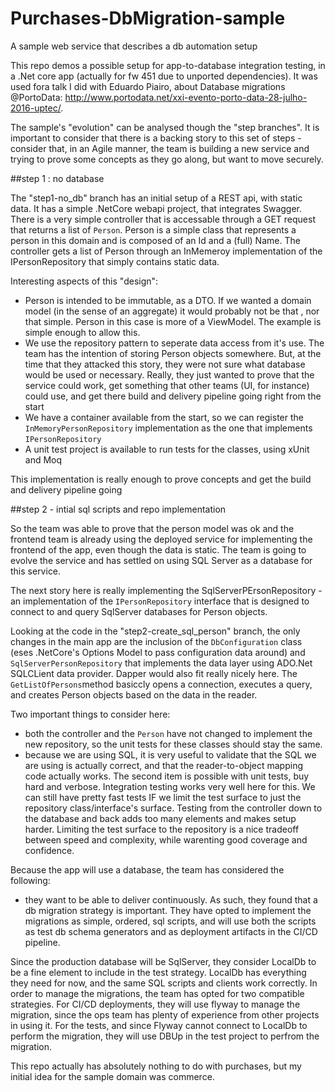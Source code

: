 # Purchases-DbMigration-sample
A sample web service that describes a db automation setup

This repo demos a possible setup for app-to-database integration testing, in a .Net core app (actually for fw 451 due to unported dependencies). It was used fora talk I did with Eduardo Piairo, about Database migrations @PortoData: http://www.portodata.net/xxi-evento-porto-data-28-julho-2016-uptec/. 

The sample's "evolution" can be analysed though the "step branches". It is important to consider that there is a backing story to this set of steps - consider that, in an Agile manner, the team is building a new service and trying to prove some concepts as they go along, but want to move securely.

##step 1 : no database

The "step1-no_db" branch has an initial setup of a REST api, with static data. It has a simple .NetCore webapi project, that integrates Swagger. There is a very simple controller that is accessable through a GET request that returns a list of `Person`. Person is a simple class that represents a person in this domain and is composed of an Id and a (full) Name. The controller gets a list of Person through an InMemeroy implementation of the IPersonRepository that simply contains static data.

Interesting aspects of this "design":
 - Person is intended to be immutable, as a DTO. If we wanted a domain model (in the sense of an aggregate) it would probably not be that , nor that simple. Person in this case is more of a ViewModel. The example is simple enough to allow this.
 - We use the repository pattern to seperate data access from it's use. The team has the intention of storing Person objects somewhere. But, at the time that they attacked this story, they were not sure what database would be used or necessary. Really, they just wanted to prove that the service could work, get something that other teams (UI, for instance) could use, and get there build and delivery pipeline going right from the start
 - We have a container available from the start, so we can register the `InMemoryPersonRepository` implementation as the one that implements `IPersonRepository`
 - A unit test project is available to run tests for the classes, using xUnit and Moq

This implementation is really enough to prove concepts and get the build and delivery pipeline going

##step 2 - intial sql scripts and repo implementation

So the team was able to prove that the person model was ok and the frontend team is already using the deployed service for implementing the frontend of the app, even though the data is static. The team is going to evolve the service and has settled on using SQL Server as a database for this service.

The next story here is really implementing the SqlServerPErsonRepository - an implementation of the `IPersonRepository` interface that is designed to connect to and query SqlServer databases for Person objects.

Looking at the code in the "step2-create_sql_person" branch, the only changes in the main app are the inclusion of the `DbConfiguration` class (eses .NetCore's Options Model to pass configuration data around) and `SqlServerPersonRepository` that implements the data layer using ADO.Net SQLCLient data provider. Dapper would also fit really nicely here. The `GetListOfPersons`method basiccly opens a connection, executes a query, and creates Person objects based on the data in the reader.

Two important things to consider here: 
- both the controller and the `Person` have not changed to implement the new repository, so the unit tests for these classes should stay the same.
- because we are using SQL, it is very useful to validate that the SQL we are using is actually correct, and that the reader-to-object mapping code actually works. The second item is possible with unit tests, buy hard and verbose. Integration testing works very well here for this. We can still have pretty fast tests IF we limit the test surface to just the repository class/interface's surface. Testing from the controller down to the database and back adds too many elements and makes setup harder. Limiting the test surface to the repository is a nice tradeoff between speed and complexity, while warenting good coverage and confidence.

Because the app will use a database, the team has considered the following:
- they want to be able to deliver continuously. As such, they found that a db migration strategy is important. They have opted to implement the migrations as simple, ordered, sql scripts, and will use both the scripts as test db schema generators and as deployment artifacts in the CI/CD pipeline.

Since the production database will be SqlServer, they consider LocalDb to be a fine element to include in the test strategy. LocalDb has everything they need for now, and the same SQL scripts and clients work correctly. In order to manage the migrations, the team has opted for two compatible strategies. For CI/CD deployments, they will use flyway to manage the migration, since the ops team has plenty of experience from other projects in using it. For the tests, and since Flyway cannot connect to LocalDb to perform the migration, they will use DBUp in the test project to perfrom the migration.





This repo actually has absolutely nothing to do with purchases, but my initial idea for the sample domain was commerce.


